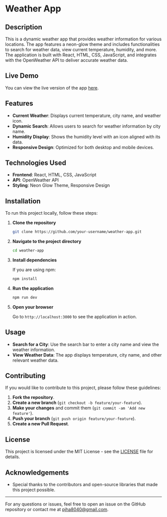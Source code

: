# Weather App

## Description

This is a dynamic weather app that provides weather information for various locations. The app features a neon-glow theme and includes functionalities to search for weather data, view current temperature, humidity, and more. The application is built with React, HTML, CSS, JavaScript, and integrates with the OpenWeather API to deliver accurate weather data.

## Live Demo

You can view the live version of the app [here](https://weather-app-nine-beryl-86.vercel.app/).

## Features

- **Current Weather**: Displays current temperature, city name, and weather icon.
- **Dynamic Search**: Allows users to search for weather information by city name.
- **Humidity Display**: Shows the humidity level with an icon aligned with its data.
- **Responsive Design**: Optimized for both desktop and mobile devices.

## Technologies Used

- **Frontend**: React, HTML, CSS, JavaScript
- **API**: OpenWeather API
- **Styling**: Neon Glow Theme, Responsive Design

## Installation

To run this project locally, follow these steps:

1. **Clone the repository**

   ```bash
   git clone https://github.com/your-username/weather-app.git
   ```

2. **Navigate to the project directory**

   ```bash
   cd weather-app
   ```

3. **Install dependencies**

   If you are using npm:

   ```bash
   npm install
   ```

4. **Run the application**

   ```bash
   npm run dev
   ```

5. **Open your browser**

   Go to `http://localhost:3000` to see the application in action.

## Usage

- **Search for a City**: Use the search bar to enter a city name and view the weather information.
- **View Weather Data**: The app displays temperature, city name, and other relevant weather data.

## Contributing

If you would like to contribute to this project, please follow these guidelines:

1. **Fork the repository**.
2. **Create a new branch** (`git checkout -b feature/your-feature`).
3. **Make your changes** and commit them (`git commit -am 'Add new feature'`).
4. **Push your branch** (`git push origin feature/your-feature`).
5. **Create a new Pull Request**.

## License

This project is licensed under the MIT License - see the [LICENSE](LICENSE) file for details.

## Acknowledgements

- Special thanks to the contributors and open-source libraries that made this project possible.

---

For any questions or issues, feel free to open an issue on the GitHub repository or contact me at [pjha8040@gmail.com](mailto:pjha8040@gmail.com).

